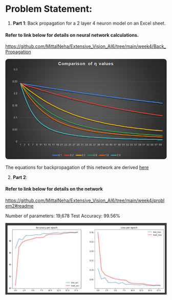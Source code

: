 # Problem Statement:

1. **Part 1**:  Back propagation for a 2 layer 4 neuron model on an Excel sheet.
 
 #### Refer to link below for details on neural network calculations. 
 

https://github.com/MittalNeha/Extensive_Vision_AI6/tree/main/week4/Back_Propagation

<img src="https://github.com/MittalNeha/Extensive_Vision_AI6/blob/main/week4/images/image-20210528070301014.png?raw=true" style="zoom: 80%;" />

The equations for backpropagation of this network are derived [here](https://docs.google.com/document/d/e/2PACX-1vQObVYuAyGTwL0GUH90K_917ICkiwYK_zi8FdhCiLpoW4eGAwoQEfssxqOSB0134g5E7eFjid9PtITv/pub)








2. **Part 2**:  

#### Refer to link below for details on the network

https://github.com/MittalNeha/Extensive_Vision_AI6/tree/main/week4/problem2#readme

Number of parameters: 19,678
Test Accuracy: 99.56%

<img src="https://github.com/MittalNeha/Extensive_Vision_AI6/blob/main/week4/images/final_acc_plots.jpg?raw=false" style="zoom: 80%;" />
